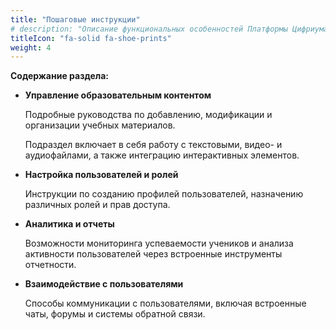 ```yaml
---
title: "Пошаговые инструкции"
# description: "Описание функциональных особенностей Платформы Цифриума"
titleIcon: "fa-solid fa-shoe-prints"
weight: 4
---
```

**Содержание раздела:**

* **Управление образовательным контентом**

    Подробные руководства по добавлению, модификации и организации учебных материалов. 
    
    Подраздел включает в себя работу с текстовыми, видео- и аудиофайлами, а также интеграцию интерактивных элементов.

* **Настройка пользователей и ролей** 

    Инструкции по созданию профилей пользователей, назначению различных ролей и прав доступа.

* **Аналитика и отчеты** 

    Возможности мониторинга успеваемости учеников и анализа активности пользователей через встроенные инструменты отчетности.

* **Взаимодействие с пользователями** 

    Способы коммуникации с пользователями, включая встроенные чаты, форумы и системы обратной связи.



